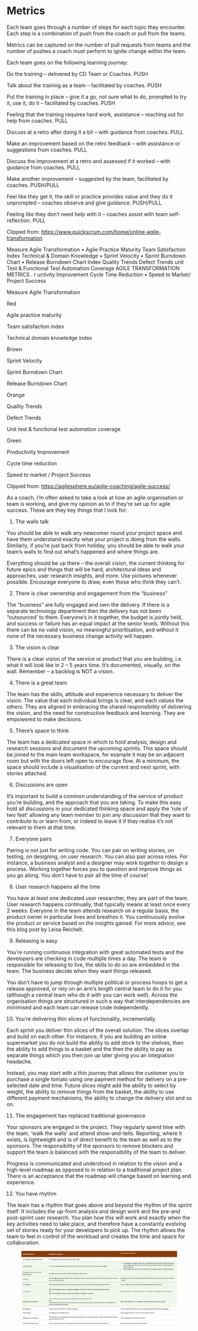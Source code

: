 # Metrics

Each team goes through a number of steps for each topic they encounter. Each step is a combination of push from the coach or pull from the teams.

Metrics can be captured on the number of pull requests from teams and the number of pushes a coach must perform to ignite change within the team.

Each team goes on the following learning journey:

Do the training – delivered by CD Team or Coaches. PUSH

Talk about the training as a team – facilitated by coaches. PUSH

Put the training in place – give it a go, not sure what to do, prompted to try it, use it, do it – facilitated by coaches. PUSH

Feeling that the training requires hard work, assistance – reaching out for help from coaches. PULL

Discuss at a retro after doing it a bit – with guidance from coaches. PULL

Make an improvement based on the retro feedback – with assistance or suggestions from coaches. PULL

Discuss the improvement at a retro and assessed if it worked – with guidance from coaches. PULL

Make another improvement – suggested by the team, facilitated by coaches. PUSH/PULL

Feel like they get it, the skill or practice provides value and they do it unprompted – coaches observe and give guidance. PUSH/PULL

Feeling like they don’t need help with it – coaches assist with team self-reflection. PULL

Clipped from: https://www.quickscrum.com/home/online-agile-transformation

Measure Agile Transformation • Agile Practice Maturity Team Satisfaction Index Technical & Domain Knowledge • Sprint Velocity • Sprint Burndown Chart • Release Burndown Chart Index Quality Trends Defect Trends unit Test & Functional Test Automation Coverage AGILE TRANSFORMATION METRICS . r uctivity Improvement Cycle Time Reduction • Speed to Market/ Project Success

Measure Agile Transformation

Red

Agile practice maturity

Team satisfaction index

Technical domain knowledge index

Brown

Sprint Velocity

Sprint Burndown Chart

Release Burndown Chart

Orange

Quality Trends

Defect Trends

Unit test & functional test automation coverage

Green

Productivity Improvement

Cycle time reduction

Speed to market / Project Success

Clipped from: https://agilesphere.eu/agile-coaching/agile-success/

As a coach, I’m often asked to take a look at how an agile organisation or team is working, and give my opinion as to if they’re set up for agile success. These are they key things that I look for:

1. The walls talk

You should be able to walk any newcomer round your project space and have them understand exactly what your project is doing from the walls. Similarly, if you’re just back from holiday, you should be able to walk your team’s walls to find out what’s happened and where things are.

Everything should be up there – the overall vision, the current thinking for future epics and things that will be hard, architectural ideas and approaches, user research insights, and more. Use pictures whenever possible. Encourage everyone to draw, even those who think they can’t.

2. There is clear ownership and engagement from the “business”

The “business” are fully engaged and own the delivery. If there is a separate technology department then the delivery has not been “outsourced’ to them. Everyone’s in it together, the budget is jointly held, and success or failure has an equal impact at the senior levels. Without this there can be no valid vision, no meaningful prioritisation, and without it none of the necessary business change activity will happen.

3. The vision is clear

There is a clear vision of the service or product that you are building, i.e. what it will look like in 2 – 5 years time. It’s documented, visually, on the wall. Remember – a backlog is NOT a vision.

4. There is a great team

The team has the skills, attitude and experience necessary to deliver the vision. The value that each individual brings is clear, and each values the others. They are aligned in embracing the shared responsibility of delivering the vision, and the need for constructive feedback and learning. They are empowered to make decisions.

5. There’s space to think

The team has a dedicated space in which to hold analysis, design and research sessions and document the upcoming sprints. This space should be joined to the main team workspace, for example it may be an adjacent room but with the doors left open to encourage flow. At a minimum, the space should include a visualisation of the current and next sprint, with stories attached.

6. Discussions are open

It’s important to build a common understanding of the service of product you’re building, and the approach that you are taking. To make this easy hold all discussions in your dedicated thinking space and apply the ‘rule of two feet’ allowing any team member to join any discussion that they want to contribute to or learn from, or indeed to leave it if they realise it’s not relevant to them at that time.

7. Everyone pairs

Pairing is not just for writing code. You can pair on writing stories, on testing, on designing, on user research. You can also pair across roles. For instance, a business analyst and a designer may work together to design a process. Working together forces you to question and improve things as you go along. You don’t have to pair all the time of course!

8. User research happens all the time

You have at least one dedicated user researcher, they are part of the team. User research happens continually, that typically means at least once every 2 weeks. Everyone in the team attends research on a regular basis, the product owner in particular lives and breathes it. You continuously evolve the product or service based on the insights gained. For more advice, see this blog post by Leisa Reichelt.

9. Releasing is easy

You’re running continuous integration with great automated tests and the developers are checking in code multiple times a day. The team is responsible for releasing to live, the skills to do so are embedded in the team. The business decide when they want things released.

You don’t have to jump through multiple political or process hoops to get a release approved, or rely on an arm’s length central team to do it for you (although a central team who do it with you can work well). Across the organisation things are structured in such a way that interdependencies are minimised and each team can release code independently.

10. You’re delivering thin slices of functionality, incrementally.

Each sprint you deliver thin slices of the overall solution. The slices overlap and build on each other. For instance, if you are building an online supermarket you do not build the ability to add stock to the shelves, then the ability to add things to a basket and the then the ability to pay as separate things which you then join up later giving you an integration headache.

Instead, you may start with a thin journey that allows the customer you to purchase a single tomato using one payment method for delivery on a pre-selected date and time. Future slices might add the ability to select by weight, the ability to remove things from the basket, the ability to use different payment mechanisms, the ability to change the delivery slot and so on.

11. The engagement has replaced traditional governance

Your sponsors are engaged in the project. They regularly spend time with the team, ‘walk the walls’ and attend show-and-tells. Reporting, where it exists, is lightweight and is of direct benefit to the team as well as to the sponsors. The responsibility of the sponsors to remove blockers and support the team is balanced with the responsibility of the team to deliver.

Progress is communicated and understood in relation to the vision and a high-level roadmap as opposed to in relation to a traditional project plan. There is an acceptance that the roadmap will change based on learning and experience.

12. You have rhythm

The team has a rhythm that goes above and beyond the rhythm of the sprint itself. It includes the up-front analysis and design work and the pre-and post-sprint user research. You plan how this will work and exactly when the key activities need to take place, and therefore have a constantly evolving set of stories ready for your developers to pick up. The rhythm allows the team to feel in control of the workload and creates the time and space for collaboration.



<figure><img src="../../.gitbook/assets/image (49).png" alt=""><figcaption></figcaption></figure>
